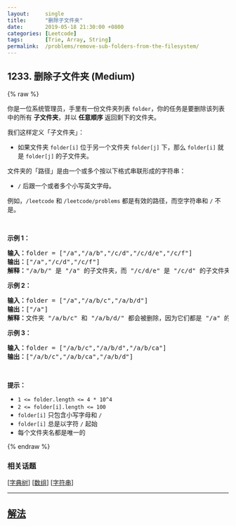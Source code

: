 ```yaml
---
layout:     single
title:      "删除子文件夹"
date:       2019-05-18 21:30:00 +0800
categories: [Leetcode]
tags:       [Trie, Array, String]
permalink:  /problems/remove-sub-folders-from-the-filesystem/
---
```


## 1233. 删除子文件夹 (Medium)

{% raw %}

<p>你是一位系统管理员，手里有一份文件夹列表 <code>folder</code>，你的任务是要删除该列表中的所有 <strong>子文件夹</strong>，并以 <strong>任意顺序</strong> 返回剩下的文件夹。</p>

<p>我们这样定义「子文件夹」：</p>

<ul>
	<li>如果文件夹&nbsp;<code>folder[i]</code>&nbsp;位于另一个文件夹&nbsp;<code>folder[j]</code>&nbsp;下，那么&nbsp;<code>folder[i]</code>&nbsp;就是&nbsp;<code>folder[j]</code>&nbsp;的子文件夹。</li>
</ul>

<p>文件夹的「路径」是由一个或多个按以下格式串联形成的字符串：</p>

<ul>
	<li><code>/</code>&nbsp;后跟一个或者多个小写英文字母。</li>
</ul>

<p>例如，<code>/leetcode</code>&nbsp;和&nbsp;<code>/leetcode/problems</code>&nbsp;都是有效的路径，而空字符串和&nbsp;<code>/</code>&nbsp;不是。</p>

<p>&nbsp;</p>

<p><strong>示例 1：</strong></p>

<pre><strong>输入：</strong>folder = [&quot;/a&quot;,&quot;/a/b&quot;,&quot;/c/d&quot;,&quot;/c/d/e&quot;,&quot;/c/f&quot;]
<strong>输出：</strong>[&quot;/a&quot;,&quot;/c/d&quot;,&quot;/c/f&quot;]
<strong>解释：</strong>&quot;/a/b/&quot; 是 &quot;/a&quot; 的子文件夹，而 &quot;/c/d/e&quot; 是 &quot;/c/d&quot; 的子文件夹。
</pre>

<p><strong>示例 2：</strong></p>

<pre><strong>输入：</strong>folder = [&quot;/a&quot;,&quot;/a/b/c&quot;,&quot;/a/b/d&quot;]
<strong>输出：</strong>[&quot;/a&quot;]
<strong>解释：</strong>文件夹 &quot;/a/b/c&quot; 和 &quot;/a/b/d/&quot; 都会被删除，因为它们都是 &quot;/a&quot; 的子文件夹。
</pre>

<p><strong>示例 3：</strong></p>

<pre><strong>输入：</strong>folder = [&quot;/a/b/c&quot;,&quot;/a/b/d&quot;,&quot;/a/b/ca&quot;]
<strong>输出：</strong>[&quot;/a/b/c&quot;,&quot;/a/b/ca&quot;,&quot;/a/b/d&quot;]
</pre>

<p>&nbsp;</p>

<p><strong>提示：</strong></p>

<ul>
	<li><code>1 &lt;= folder.length&nbsp;&lt;= 4 * 10^4</code></li>
	<li><code>2 &lt;= folder[i].length &lt;= 100</code></li>
	<li><code>folder[i]</code>&nbsp;只包含小写字母和 <code>/</code></li>
	<li><code>folder[i]</code>&nbsp;总是以字符 <code>/</code>&nbsp;起始</li>
	<li>每个文件夹名都是唯一的</li>
</ul>

{% endraw %}

### 相关话题
  [[字典树](https://github.com/openset/leetcode/tree/master/tag/trie/README.md)]
  [[数组](https://github.com/openset/leetcode/tree/master/tag/array/README.md)]
  [[字符串](https://github.com/openset/leetcode/tree/master/tag/string/README.md)]

---

## [解法](https://github.com/openset/leetcode/tree/master/problems/remove-sub-folders-from-the-filesystem)
